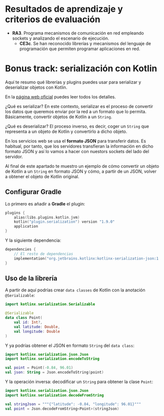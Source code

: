 # Resultados de aprendizaje y criterios de evaluación

- **RA3**. Programa mecanismos de comunicación en red empleando sockets y analizando el escenario de ejecución.
  - **CE3c**. Se han reconocido librerías y mecanismos del lenguaje de programación que permiten programar aplicaciones en red.

# Bonus track: serialización con Kotlin

Aquí te resumo qué librerías y plugins puedes usar para serializar y deserializar objetos con Kotlin.

En la [página web oficial](https://kotlinlang.org/docs/serialization.html) puedes leer todos los detalles.

¿Qué es serializar? En este contexto, serializar es el proceso de convertir los datos que queremos enviar por la red a un formato que lo permita. Básicamente, convertir objetos de Kotlin a un `String`.

¿Qué es deserializar? El proceso inverso, es decir, coger un `String` que representa a un objeto de Kotlin y convertirlo a dicho objeto.

En los servicios web se usa el **formato JSON** para transferir datos. Es habitual, por tanto, que los servidores transfieran la información en dicho formato JSON y así lo vamos a hacer con nuestors sockets del lado del servidor.

Al final de este apartado te muestro un ejemplo de cómo convertir un objeto de Kotlin a un `String` en formato JSON y cómo, a partir de un JSON, volver a obtener el objeto de Kotlin original.

## Configurar Gradle

Lo primero es añadir a **Gradle** el plugin:

```kotlin
plugins {
    alias(libs.plugins.kotlin.jvm)
    kotlin("plugin.serialization") version "1.9.0"
    application
}
```

Y la siguiente dependencia:

```kotlin
dependencies {
    // El resto de dependencias
    implementation("org.jetbrains.kotlinx:kotlinx-serialization-json:1.7.3")
}
```

## Uso de la librería

A partir de aquí podrías crear `data classes` de Kotlin con la anotación `@Serializable`:

```kotlin
import kotlinx.serialization.Serializable

@Serializable
data class Point(
    val id: Int?,
    val latitude: Double,
    val longitude: Double
)
```

Y ya podrías obtener el JSON en formato `String` del `data class`:

```kotlin
import kotlinx.serialization.json.Json
import kotlinx.serialization.encodeToString

val point = Point(-0.84, 96.01)
val json: String = Json.encodeToString(point)
```

Y la operación inversa: decodificar un `String` para obtener la clase `Point`:

```kotlin
import kotlinx.serialization.json.Json
import kotlinx.serialization.decodeFromString

val stringJson = """{"latitude": -0.84, "longitude": 96.01}"""
val point = Json.decodeFromString<Point>(stringJson)
```
